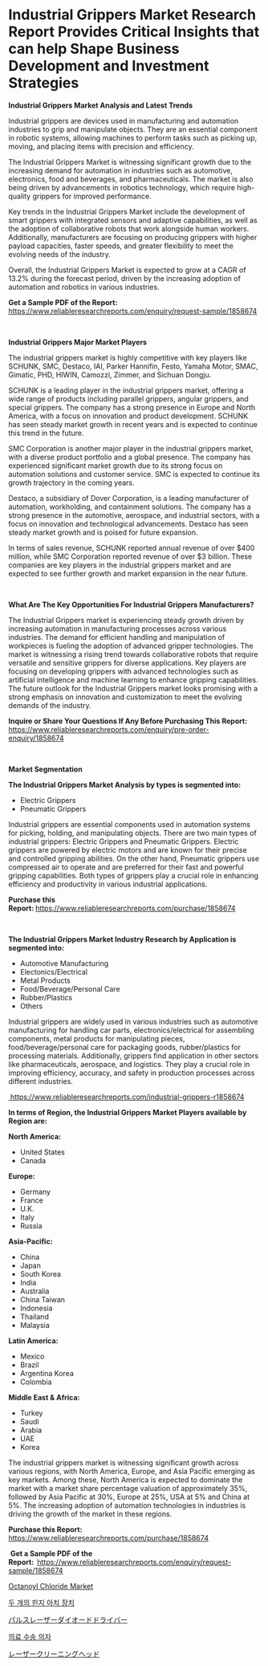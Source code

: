 <p><h1>Industrial Grippers Market Research Report Provides Critical Insights that can help Shape Business Development and Investment Strategies</h1></p><p><strong>Industrial Grippers Market Analysis and Latest Trends</strong></p>
<p><p>Industrial grippers are devices used in manufacturing and automation industries to grip and manipulate objects. They are an essential component in robotic systems, allowing machines to perform tasks such as picking up, moving, and placing items with precision and efficiency.</p><p>The Industrial Grippers Market is witnessing significant growth due to the increasing demand for automation in industries such as automotive, electronics, food and beverages, and pharmaceuticals. The market is also being driven by advancements in robotics technology, which require high-quality grippers for improved performance.</p><p>Key trends in the Industrial Grippers Market include the development of smart grippers with integrated sensors and adaptive capabilities, as well as the adoption of collaborative robots that work alongside human workers. Additionally, manufacturers are focusing on producing grippers with higher payload capacities, faster speeds, and greater flexibility to meet the evolving needs of the industry.</p><p>Overall, the Industrial Grippers Market is expected to grow at a CAGR of 13.2% during the forecast period, driven by the increasing adoption of automation and robotics in various industries.</p></p>
<p><strong>Get a Sample PDF of the Report:&nbsp;</strong> <a href="https://www.reliableresearchreports.com/enquiry/request-sample/1858674">https://www.reliableresearchreports.com/enquiry/request-sample/1858674</a></p>
<p>&nbsp;</p>
<p><strong>Industrial Grippers Major Market Players</strong></p>
<p><p>The industrial grippers market is highly competitive with key players like SCHUNK, SMC, Destaco, IAI, Parker Hannifin, Festo, Yamaha Motor, SMAC, Gimatic, PHD, HIWIN, Camozzi, Zimmer, and Sichuan Dongju. </p><p>SCHUNK is a leading player in the industrial grippers market, offering a wide range of products including parallel grippers, angular grippers, and special grippers. The company has a strong presence in Europe and North America, with a focus on innovation and product development. SCHUNK has seen steady market growth in recent years and is expected to continue this trend in the future.</p><p>SMC Corporation is another major player in the industrial grippers market, with a diverse product portfolio and a global presence. The company has experienced significant market growth due to its strong focus on automation solutions and customer service. SMC is expected to continue its growth trajectory in the coming years.</p><p>Destaco, a subsidiary of Dover Corporation, is a leading manufacturer of automation, workholding, and containment solutions. The company has a strong presence in the automotive, aerospace, and industrial sectors, with a focus on innovation and technological advancements. Destaco has seen steady market growth and is poised for future expansion.</p><p>In terms of sales revenue, SCHUNK reported annual revenue of over $400 million, while SMC Corporation reported revenue of over $3 billion. These companies are key players in the industrial grippers market and are expected to see further growth and market expansion in the near future.</p></p>
<p>&nbsp;</p>
<p><strong>What Are The Key Opportunities For Industrial Grippers Manufacturers?</strong></p>
<p><p>The Industrial Grippers market is experiencing steady growth driven by increasing automation in manufacturing processes across various industries. The demand for efficient handling and manipulation of workpieces is fueling the adoption of advanced gripper technologies. The market is witnessing a rising trend towards collaborative robots that require versatile and sensitive grippers for diverse applications. Key players are focusing on developing grippers with advanced technologies such as artificial intelligence and machine learning to enhance gripping capabilities. The future outlook for the Industrial Grippers market looks promising with a strong emphasis on innovation and customization to meet the evolving demands of the industry.</p></p>
<p><strong>Inquire or Share Your Questions If Any Before Purchasing This Report:</strong> <a href="https://www.reliableresearchreports.com/enquiry/pre-order-enquiry/1858674">https://www.reliableresearchreports.com/enquiry/pre-order-enquiry/1858674</a></p>
<p>&nbsp;</p>
<p><strong>Market Segmentation</strong></p>
<p><strong>The Industrial Grippers Market Analysis by types is segmented into:</strong></p>
<p><ul><li>Electric Grippers</li><li>Pneumatic Grippers</li></ul></p>
<p><p>Industrial grippers are essential components used in automation systems for picking, holding, and manipulating objects. There are two main types of industrial grippers: Electric Grippers and Pneumatic Grippers. Electric grippers are powered by electric motors and are known for their precise and controlled gripping abilities. On the other hand, Pneumatic grippers use compressed air to operate and are preferred for their fast and powerful gripping capabilities. Both types of grippers play a crucial role in enhancing efficiency and productivity in various industrial applications.</p></p>
<p><strong>Purchase this Report:&nbsp;</strong><a href="https://www.reliableresearchreports.com/purchase/1858674">https://www.reliableresearchreports.com/purchase/1858674</a></p>
<p>&nbsp;</p>
<p><strong>The Industrial Grippers Market Industry Research by Application is segmented into:</strong></p>
<p><ul><li>Automotive Manufacturing</li><li>Electonics/Electrical</li><li>Metal Products</li><li>Food/Beverage/Personal Care</li><li>Rubber/Plastics</li><li>Others</li></ul></p>
<p><p>Industrial grippers are widely used in various industries such as automotive manufacturing for handling car parts, electronics/electrical for assembling components, metal products for manipulating pieces, food/beverage/personal care for packaging goods, rubber/plastics for processing materials. Additionally, grippers find application in other sectors like pharmaceuticals, aerospace, and logistics. They play a crucial role in improving efficiency, accuracy, and safety in production processes across different industries.</p></p>
<p><a href="https://www.reliableresearchreports.com/industrial-grippers-r1858674">&nbsp;https://www.reliableresearchreports.com/industrial-grippers-r1858674</a></p>
<p><strong>In terms of Region, the Industrial Grippers Market Players available by Region are:</strong></p>
<p>
    <p> <strong> North America: </strong>
        <ul>
            <li>United States</li>
            <li>Canada</li>
        </ul>
        </p> 
    <p> <strong> Europe: </strong>
        <ul>
            <li>Germany</li>
            <li>France</li>
            <li>U.K.</li>
            <li>Italy</li>
            <li>Russia</li>
        </ul>
        </p> 
    <p> <strong> Asia-Pacific: </strong>
        <ul>
            <li>China</li>
            <li>Japan</li>
            <li>South Korea</li>
            <li>India</li>
            <li>Australia</li>
            <li>China Taiwan</li>
            <li>Indonesia</li>
            <li>Thailand</li>
            <li>Malaysia</li>
        </ul>
        </p> 
    <p> <strong> Latin America: </strong>
        <ul>
            <li>Mexico</li>
            <li>Brazil</li>
            <li>Argentina Korea</li>
            <li>Colombia</li>
        </ul>
        </p> 
    <p> <strong> Middle East & Africa: </strong>
        <ul>
            <li>Turkey</li>
            <li>Saudi</li>
            <li>Arabia</li>
            <li>UAE</li>
            <li>Korea</li>
        </ul>
    </p>
    </p>
<p><p>The industrial grippers market is witnessing significant growth across various regions, with North America, Europe, and Asia Pacific emerging as key markets. Among these, North America is expected to dominate the market with a market share percentage valuation of approximately 35%, followed by Asia Pacific at 30%, Europe at 25%, USA at 5% and China at 5%. The increasing adoption of automation technologies in industries is driving the growth of the market in these regions.</p></p>
<p><strong>Purchase this Report: </strong><a href="https://www.reliableresearchreports.com/purchase/1858674">https://www.reliableresearchreports.com/purchase/1858674</a></p>
<p>&nbsp;<strong>Get a Sample PDF of the Report:&nbsp;&nbsp;</strong><a href="https://www.reliableresearchreports.com/enquiry/request-sample/1858674">https://www.reliableresearchreports.com/enquiry/request-sample/1858674</a></p>
<p><strong></strong></p>
<p><p><a href="https://issuu.com/reportprime-2/docs/octanoyl-chloride-market-size-2030.pptx">Octanoyl Chloride Market</a></p><p><a href="https://github.com/vss5505pa7z1p/Market-Research-Report-List-1/blob/main/503462629578.md">두 개의 힌지 아치 장치</a></p><p><a href="https://github.com/vhemk0794148/Market-Research-Report-List-1/blob/main/637661932459.md">パルスレーザーダイオードドライバー</a></p><p><a href="https://github.com/FelipeGrrady654556/Market-Research-Report-List-1/blob/main/420766129579.md">의료 수송 의자</a></p><p><a href="https://github.com/pepo3k/Market-Research-Report-List-1/blob/main/968862632460.md">レーザークリーニングヘッド</a></p></p>